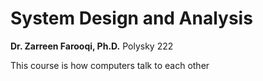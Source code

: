 # System Design and Analysis

**Dr. Zarreen Farooqi, Ph.D.** Polysky 222

This course is how computers talk to each other
